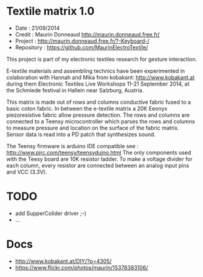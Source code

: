 Textile matrix 1.0
=========
 - Date : 21/09/2014
 - Credit : Maurin Donneaud http://maurin.donneaud.free.fr/
 - Project : http://maurin.donneaud.free.fr/?-Keyboard-/
 - Repository : https://github.com/MaurinElectroTextile/

This project is part of my electronic textiles research for gesture interaction.

E-textile materials and assembling technics have been experimented in colaboration with Hannah and Mika from kobakant: http://www.kobakant.at during them Electronic Textiles Live Workshops 11-21 September 2014, at the Schmiede festival in Hallein near Salzburg, Austria.

This matrix is made out of rows and columns conductive fabric fused to a basic coton fabric. In between the e-textile matrix a 20K Eeonyx piezoresistive fabric allow pressure detection. The rows and columns are connected to a Teensy microcontroller which parses the rows and columns to measure pressure and location on the surface of the fabric matrix. Sensor data is read into a PD patch that synthesizes sound.

The Teensy firmware is arduino IDE compatible
see : http://www.pjrc.com/teensy/teensyduino.html
The only components used with the Teesy board are 10K resistor ladder.
To make a voltage divider for each column, every resistor are connected between an analog input pins and VCC (3.3V).

TODO
=========
 - add SupperColider driver ;-)
 - ...
 
 Docs
 =========
 - http://www.kobakant.at/DIY/?p=4305/
 - https://www.flickr.com/photos/maurin/15378383106/
